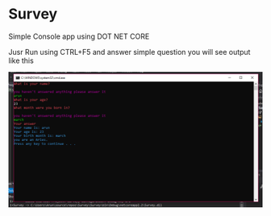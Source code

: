 # Survey
Simple Console app using DOT NET CORE

Jusr Run using CTRL+F5 and answer simple question you will see output like this


![alt text](Survey/ScreenShot/Survey2.PNG)


